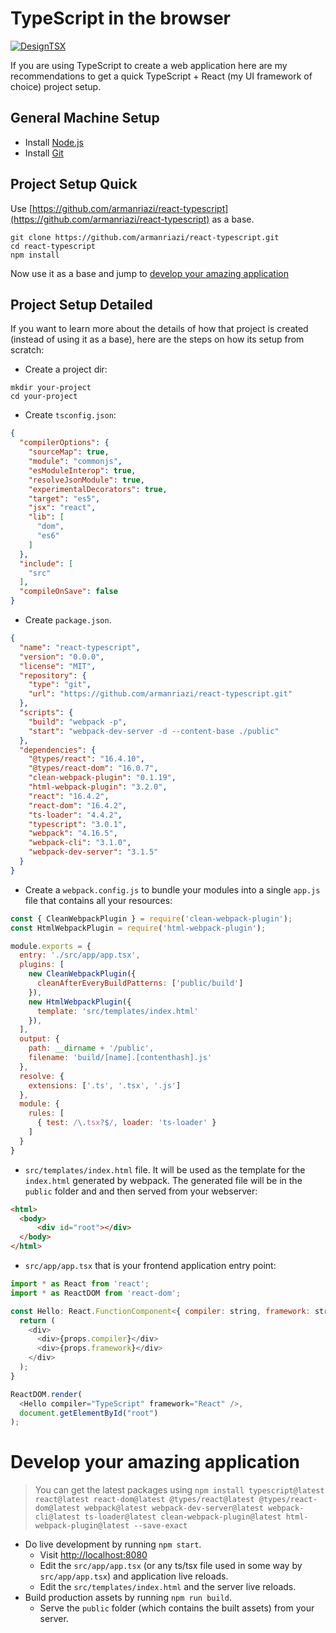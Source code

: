 # TypeScript in the browser

[![DesignTSX](https://raw.githubusercontent.com/armanriazi/typescript-all-in-one/master/images/designtsx-banner.png)](https://designtsx.com)

If you are using TypeScript to create a web application here are my recommendations to get a quick TypeScript + React (my UI framework of choice) project setup.

## General Machine Setup

* Install [Node.js](https://nodejs.org/en/download/)
* Install [Git](https://git-scm.com/downloads)

## Project Setup Quick
Use [https://github.com/armanriazi/react-typescript](https://github.com/armanriazi/react-typescript) as a base. 

```
git clone https://github.com/armanriazi/react-typescript.git
cd react-typescript
npm install
```

Now use it as a base and jump to [develop your amazing application](#develop-your-amazing-application)

## Project Setup Detailed
If you want to learn more about the details of how that project is created (instead of using it as a base), here are the steps on how its setup from scratch:

* Create a project dir:

```
mkdir your-project
cd your-project
```

* Create `tsconfig.json`:

```json
{
  "compilerOptions": {
    "sourceMap": true,
    "module": "commonjs",
    "esModuleInterop": true,
    "resolveJsonModule": true,
    "experimentalDecorators": true,
    "target": "es5",
    "jsx": "react",
    "lib": [
      "dom",
      "es6"
    ]
  },
  "include": [
    "src"
  ],
  "compileOnSave": false
}
```

* Create `package.json`.

```json
{
  "name": "react-typescript",
  "version": "0.0.0",
  "license": "MIT",
  "repository": {
    "type": "git",
    "url": "https://github.com/armanriazi/react-typescript.git"
  },
  "scripts": {
    "build": "webpack -p",
    "start": "webpack-dev-server -d --content-base ./public"
  },
  "dependencies": {
    "@types/react": "16.4.10",
    "@types/react-dom": "16.0.7",
    "clean-webpack-plugin": "0.1.19",
    "html-webpack-plugin": "3.2.0",
    "react": "16.4.2",
    "react-dom": "16.4.2",
    "ts-loader": "4.4.2",
    "typescript": "3.0.1",
    "webpack": "4.16.5",
    "webpack-cli": "3.1.0",
    "webpack-dev-server": "3.1.5"
  }
}
```

* Create a `webpack.config.js` to bundle your modules into a single `app.js` file that contains all your resources:

```js
const { CleanWebpackPlugin } = require('clean-webpack-plugin');
const HtmlWebpackPlugin = require('html-webpack-plugin');

module.exports = {
  entry: './src/app/app.tsx',
  plugins: [
    new CleanWebpackPlugin({
      cleanAfterEveryBuildPatterns: ['public/build']
    }),
    new HtmlWebpackPlugin({
      template: 'src/templates/index.html'
    }),
  ],
  output: {
    path: __dirname + '/public',
    filename: 'build/[name].[contenthash].js'
  },
  resolve: {
    extensions: ['.ts', '.tsx', '.js']
  },
  module: {
    rules: [
      { test: /\.tsx?$/, loader: 'ts-loader' }
    ]
  }
}
```

* `src/templates/index.html` file. It will be used as the template for the `index.html` generated by webpack. The generated file will be in the `public` folder and and then served from your webserver: 

```html
<html>
  <body>
      <div id="root"></div>
  </body>
</html>

```

* `src/app/app.tsx` that is your frontend application entry point: 

```js
import * as React from 'react';
import * as ReactDOM from 'react-dom';

const Hello: React.FunctionComponent<{ compiler: string, framework: string }> = (props) => {
  return (
    <div>
      <div>{props.compiler}</div>
      <div>{props.framework}</div>
    </div>
  );
}

ReactDOM.render(
  <Hello compiler="TypeScript" framework="React" />,
  document.getElementById("root")
);
```

# Develop your amazing application 

> You can get the latest packages using `npm install typescript@latest react@latest react-dom@latest @types/react@latest @types/react-dom@latest webpack@latest webpack-dev-server@latest webpack-cli@latest ts-loader@latest clean-webpack-plugin@latest html-webpack-plugin@latest --save-exact`

* Do live development by running `npm start`. 
    * Visit [http://localhost:8080](http://localhost:8080)
    * Edit the `src/app/app.tsx` (or any ts/tsx file used in some way by `src/app/app.tsx`) and application live reloads. 
    * Edit the `src/templates/index.html` and the server live reloads.
* Build production assets by running `npm run build`. 
    * Serve the `public` folder (which contains the built assets) from your server.
